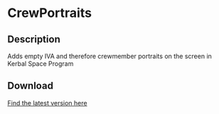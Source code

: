 # CrewPortraits 
## Description
Adds empty IVA and therefore crewmember portraits on the screen in Kerbal Space Program
## Download
[Find the latest version here](https://github.com/TedThompson/CrewPortraits/releases)
